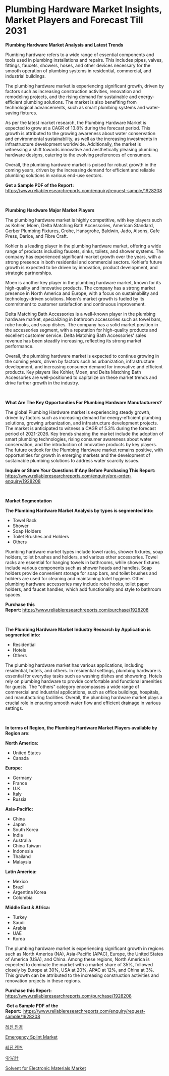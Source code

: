 <p><h1>Plumbing Hardware Market Insights, Market Players and Forecast Till 2031</h1></p><p><strong>Plumbing Hardware Market Analysis and Latest Trends</strong></p>
<p><p>Plumbing hardware refers to a wide range of essential components and tools used in plumbing installations and repairs. This includes pipes, valves, fittings, faucets, showers, hoses, and other devices necessary for the smooth operation of plumbing systems in residential, commercial, and industrial buildings.</p><p>The plumbing hardware market is experiencing significant growth, driven by factors such as increasing construction activities, renovation and remodeling projects, and the rising demand for sustainable and energy-efficient plumbing solutions. The market is also benefiting from technological advancements, such as smart plumbing systems and water-saving fixtures.</p><p>As per the latest market research, the Plumbing Hardware Market is expected to grow at a CAGR of 13.8% during the forecast period. This growth is attributed to the growing awareness about water conservation and environmental sustainability, as well as the increasing investments in infrastructure development worldwide. Additionally, the market is witnessing a shift towards innovative and aesthetically pleasing plumbing hardware designs, catering to the evolving preferences of consumers.</p><p>Overall, the plumbing hardware market is poised for robust growth in the coming years, driven by the increasing demand for efficient and reliable plumbing solutions in various end-use sectors.</p></p>
<p><strong>Get a Sample PDF of the Report:&nbsp;</strong> <a href="https://www.reliableresearchreports.com/enquiry/request-sample/1928208">https://www.reliableresearchreports.com/enquiry/request-sample/1928208</a></p>
<p>&nbsp;</p>
<p><strong>Plumbing Hardware Major Market Players</strong></p>
<p><p>The plumbing hardware market is highly competitive, with key players such as Kohler, Moen, Delta Matching Bath Accessories, American Standard, Gerber Plumbing Fixtures, Grohe, Hansgrohe, Baldwin, Jado, Alsons, Cafe Press, Darice, and Fibre Craft. </p><p>Kohler is a leading player in the plumbing hardware market, offering a wide range of products including faucets, sinks, toilets, and shower systems. The company has experienced significant market growth over the years, with a strong presence in both residential and commercial sectors. Kohler's future growth is expected to be driven by innovation, product development, and strategic partnerships.</p><p>Moen is another key player in the plumbing hardware market, known for its high-quality and innovative products. The company has a strong market presence in North America and Europe, with a focus on sustainability and technology-driven solutions. Moen's market growth is fueled by its commitment to customer satisfaction and continuous improvement.</p><p>Delta Matching Bath Accessories is a well-known player in the plumbing hardware market, specializing in bathroom accessories such as towel bars, robe hooks, and soap dishes. The company has a solid market position in the accessories segment, with a reputation for high-quality products and excellent customer service. Delta Matching Bath Accessories' sales revenue has been steadily increasing, reflecting its strong market performance.</p><p>Overall, the plumbing hardware market is expected to continue growing in the coming years, driven by factors such as urbanization, infrastructure development, and increasing consumer demand for innovative and efficient products. Key players like Kohler, Moen, and Delta Matching Bath Accessories are well-positioned to capitalize on these market trends and drive further growth in the industry.</p></p>
<p>&nbsp;</p>
<p><strong>What Are The Key Opportunities For Plumbing Hardware Manufacturers?</strong></p>
<p><p>The global Plumbing Hardware market is experiencing steady growth, driven by factors such as increasing demand for energy-efficient plumbing solutions, growing urbanization, and infrastructure development projects. The market is anticipated to witness a CAGR of 5.3% during the forecast period of 2021-2026. Key trends shaping the market include the adoption of smart plumbing technologies, rising consumer awareness about water conservation, and the introduction of innovative products by key players. The future outlook for the Plumbing Hardware market remains positive, with opportunities for growth in emerging markets and the development of sustainable plumbing solutions to address water scarcity issues.</p></p>
<p><strong>Inquire or Share Your Questions If Any Before Purchasing This Report:</strong> <a href="https://www.reliableresearchreports.com/enquiry/pre-order-enquiry/1928208">https://www.reliableresearchreports.com/enquiry/pre-order-enquiry/1928208</a></p>
<p>&nbsp;</p>
<p><strong>Market Segmentation</strong></p>
<p><strong>The Plumbing Hardware Market Analysis by types is segmented into:</strong></p>
<p><ul><li>Towel Rack</li><li>Shower</li><li>Soap Holders</li><li>Toilet Brushes and Holders</li><li>Others</li></ul></p>
<p><p>Plumbing hardware market types include towel racks, shower fixtures, soap holders, toilet brushes and holders, and various other accessories. Towel racks are essential for hanging towels in bathrooms, while shower fixtures include various components such as shower heads and handles. Soap holders provide convenient storage for soap bars, and toilet brushes and holders are used for cleaning and maintaining toilet hygiene. Other plumbing hardware accessories may include robe hooks, toilet paper holders, and faucet handles, which add functionality and style to bathroom spaces.</p></p>
<p><strong>Purchase this Report:&nbsp;</strong><a href="https://www.reliableresearchreports.com/purchase/1928208">https://www.reliableresearchreports.com/purchase/1928208</a></p>
<p>&nbsp;</p>
<p><strong>The Plumbing Hardware Market Industry Research by Application is segmented into:</strong></p>
<p><ul><li>Residential</li><li>Hotels</li><li>Others</li></ul></p>
<p><p>The plumbing hardware market has various applications, including residential, hotels, and others. In residential settings, plumbing hardware is essential for everyday tasks such as washing dishes and showering. Hotels rely on plumbing hardware to provide comfortable and functional amenities for guests. The "others" category encompasses a wide range of commercial and industrial applications, such as office buildings, hospitals, and manufacturing facilities. Overall, the plumbing hardware market plays a crucial role in ensuring smooth water flow and efficient drainage in various settings.</p></p>
<p>&nbsp;</p>
<p><strong>In terms of Region, the Plumbing Hardware Market Players available by Region are:</strong></p>
<p>
    <p> <strong> North America: </strong>
        <ul>
            <li>United States</li>
            <li>Canada</li>
        </ul>
        </p> 
    <p> <strong> Europe: </strong>
        <ul>
            <li>Germany</li>
            <li>France</li>
            <li>U.K.</li>
            <li>Italy</li>
            <li>Russia</li>
        </ul>
        </p> 
    <p> <strong> Asia-Pacific: </strong>
        <ul>
            <li>China</li>
            <li>Japan</li>
            <li>South Korea</li>
            <li>India</li>
            <li>Australia</li>
            <li>China Taiwan</li>
            <li>Indonesia</li>
            <li>Thailand</li>
            <li>Malaysia</li>
        </ul>
        </p> 
    <p> <strong> Latin America: </strong>
        <ul>
            <li>Mexico</li>
            <li>Brazil</li>
            <li>Argentina Korea</li>
            <li>Colombia</li>
        </ul>
        </p> 
    <p> <strong> Middle East & Africa: </strong>
        <ul>
            <li>Turkey</li>
            <li>Saudi</li>
            <li>Arabia</li>
            <li>UAE</li>
            <li>Korea</li>
        </ul>
    </p>
    </p>
<p><p>The plumbing hardware market is experiencing significant growth in regions such as North America (NA), Asia-Pacific (APAC), Europe, the United States of America (USA), and China. Among these regions, North America is expected to dominate the market with a market share of 35%, followed closely by Europe at 30%, USA at 20%, APAC at 12%, and China at 3%. This growth can be attributed to the increasing construction activities and renovation projects in these regions.</p></p>
<p><strong>Purchase this Report: </strong><a href="https://www.reliableresearchreports.com/purchase/1928208">https://www.reliableresearchreports.com/purchase/1928208</a></p>
<p>&nbsp;<strong>Get a Sample PDF of the Report:&nbsp;&nbsp;</strong><a href="https://www.reliableresearchreports.com/enquiry/request-sample/1928208">https://www.reliableresearchreports.com/enquiry/request-sample/1928208</a></p>
<p><strong></strong></p>
<p><p><a href="https://medium.com/@marquezpenistero05eud5zjn/%EC%88%98%EC%A7%80-%EC%95%88%EA%B2%BD-%EC%8B%9C%EC%9E%A5-%EB%B6%84%EC%84%9D-%EA%B7%B8%EC%9D%98-cagr-%EC%8B%9C%EC%9E%A5-%EC%84%B8%EB%B6%84%ED%99%94-%EB%B0%8F-%EC%84%B8%EA%B3%84-%EC%82%B0%EC%97%85-%EA%B0%9C%EC%9A%94-7349115d7c9b">레진 안경</a></p><p><a href="https://github.com/ruddyyedelwadw/Market-Research-Report-List-1/blob/main/emergency-splint-market.md">Emergency Splint Market</a></p><p><a href="https://medium.com/@marquezpenistero05eud5zjn/%EC%88%98%EC%A7%80-%EB%A0%8C%EC%A6%88-%EC%8B%9C%EC%9E%A5-%EB%B3%B4%EA%B3%A0%EC%84%9C%EB%8A%94-%EC%9D%B4-%EC%8B%9C%EC%9E%A5%EC%9D%98-%EC%B5%9C%EC%8B%A0-%ED%8A%B8%EB%A0%8C%EB%93%9C%EC%99%80-%EC%84%B1%EC%9E%A5-%EA%B8%B0%ED%9A%8C%EB%A5%BC-%EB%B3%B4%EC%97%AC%EC%A4%8D%EB%8B%88%EB%8B%A4-565c9e00a244">레진 렌즈</a></p><p><a href="https://medium.com/@violetap1969/%E3%83%95%E3%83%AD%E3%83%AD%E3%83%A1%E3%83%BC%E3%82%BF%E3%83%BC%E5%B8%82%E5%A0%B4%E8%A6%8F%E6%A8%A1-cagr-%E3%83%88%E3%83%AC%E3%83%B3%E3%83%89-2024-2030-24957c1d8908">蛍光計</a></p><p><a href="https://pretty-mail-caf.notion.site/Solvent-for-Electronic-Materials-Market-A-Comprehensive-Report-of-its-Market-Share-Growth-Trends--08d6c900391b4097b9332f25a3ac8402">Solvent for Electronic Materials Market</a></p></p>